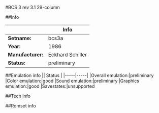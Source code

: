 #BCS 3 rev 3.1 29-column

##Info

||Info|
|-----|-----|
|**Setname:**|bcs3a
|**Year:**|1986
|**Manufacturer:**|Eckhard Schiller
|**Status:**|preliminary

##Emulation info
|| Status |
|-----|-----|
|Overall emulation:|preliminary
|Color emulation:|good
|Sound emulation:|preliminary
|Graphics emulation:|good
|Savestates:|unsupported

##Tech info

##Romset info

<!--- START OF EDITED COMMENT DO NOT TOUCH TEXT ABOVE-->
